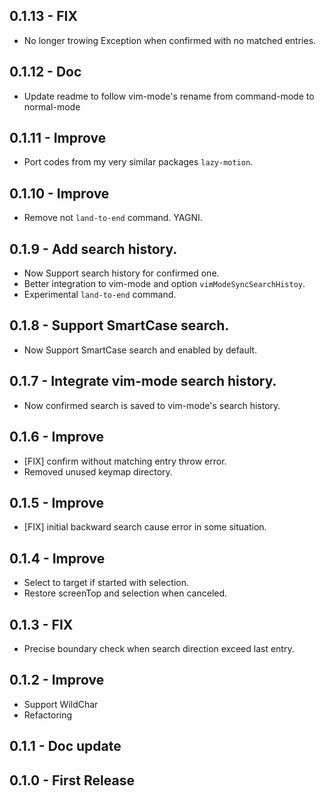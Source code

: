 ## 0.1.13 - FIX
- No longer trowing Exception when confirmed with no matched entries.

## 0.1.12 - Doc
- Update readme to follow vim-mode's rename from command-mode to normal-mode

## 0.1.11 - Improve
- Port codes from my very similar packages `lazy-motion`.

## 0.1.10 - Improve
- Remove not `land-to-end` command. YAGNI.

## 0.1.9 - Add search history.
- Now Support search history for confirmed one.
- Better integration to vim-mode and option `vimModeSyncSearchHistoy`.
- Experimental `land-to-end` command.

## 0.1.8 - Support SmartCase search.
- Now Support SmartCase search and enabled by default.

## 0.1.7 - Integrate vim-mode search history.
- Now confirmed search is saved to vim-mode's search history.

## 0.1.6 - Improve
- [FIX] confirm without matching entry throw error.
- Removed unused keymap directory.

## 0.1.5 - Improve
- [FIX] initial backward search cause error in some situation.

## 0.1.4 - Improve
- Select to target if started with selection.
- Restore screenTop and selection when canceled.

## 0.1.3 - FIX
- Precise boundary check when search direction exceed last entry.

## 0.1.2 - Improve
- Support WildChar
- Refactoring

## 0.1.1 - Doc update
## 0.1.0 - First Release
